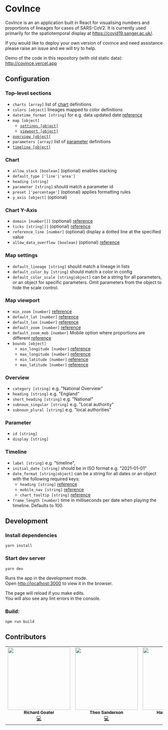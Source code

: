 # CovInce

CovInce is an an application built in React for visualising numbers and proportions of lineages for cases of SARS-CoV2. It is currently used primarily for the spatiotemporal display at https://covid19.sanger.ac.uk/.

If you would like to deploy your own version of covince and need assistance please raise an issue and we will try to help.

Demo of the code in this repository (with old static data): http://covince.vercel.app

## Configuration

### Top-level sections

* `charts [array]` list of [chart](#chart) definitions
* `colors [object]` lineages mapped to color definitions
* `datetime_format [string]` for e.g. data updated date [reference](https://date-fns.org/docs/format) 
* `map [object]`
  *  [`settings [object]`](#map-settings)
  *  [`viewport [object]`](#map-viewport)
* [`overview [object]`](#overview)
* `parameters [array]` list of [parameter](#parameter) definitions
* [`timeline [object]`](#timeline)
   
### Chart

* `allow_stack [boolean]` (optional) enables stacking
* `default_type ['line'|'area']`
* `heading [string]` 
* `parameter [string]` should match a parameter id
* `preset ['percentage']` (optional) applies formatting rules
* `y_axis [object]` (optional) 

### Chart Y-Axis

* `domain [number[]]` (optional) [reference](https://recharts.org/en-US/api/YAxis#domain)
* `ticks [string[]]` (optional) [reference](https://recharts.org/en-US/api/YAxis#ticks) 
* `reference_line [number]` (optional) display a dotted line at the specified value
* `allow_data_overflow [boolean]` (optional) [reference](https://recharts.org/en-US/api/YAxis#allowDataOverflow)

### Map settings

* `default_lineage [string]` should match a lineage in lists
* `default_color_by [string]` should match a color in config
* `default_color_scale [string|object]` can be a string for all parameters, or an object for specific parameters. Omit parameters from the object to hide the scale control.

### Map viewport

* `min_zoom [number]` [reference](https://maplibre.org/maplibre-gl-js-docs/api/map/#map#setzoom)
* `default_lat [number]` [reference](https://maplibre.org/maplibre-gl-js-docs/api/geography/#lnglat) 
* `default_lon [number]` [reference](https://maplibre.org/maplibre-gl-js-docs/api/geography/#lnglat) 
* `default_zoom [number]` [reference](https://maplibre.org/maplibre-gl-js-docs/api/map/#map#setzoom) 
* `default_zoom_mob [number]` Mobile option where proportions are different [reference](https://maplibre.org/maplibre-gl-js-docs/api/map/#map#setzoom) 
* `bounds [object]` 
  * `min_longitude [number]` [reference](https://maplibre.org/maplibre-gl-js-docs/api/geography/#lnglat)
  * `max_longitude [number]` [reference](https://maplibre.org/maplibre-gl-js-docs/api/geography/#lnglat)
  * `min_latitude [number]` [reference](https://maplibre.org/maplibre-gl-js-docs/api/geography/#lnglat)
  * `max_latitude [number]` [reference](https://maplibre.org/maplibre-gl-js-docs/api/geography/#lnglat)

### Overview

* `category [string]` e.g. "National Overview"
* `heading [string]` e.g. "England"
* `short_heading [string]` e.g. "National"
* `subnoun_singular [string]` e.g. "Local authority"
* `subnoun_plural [string]` e.g. "local authorities"

### Parameter

* `id [string]`
* `display [string]`

### Timeline
* `label [string]` e.g. "timeline",
* `initial_date [string]` should be in ISO format e.g. "2021-01-01"
* `date_format [string|object]` can be a string for all dates or an object with the following required keys:
  * `heading [string]` [reference](https://date-fns.org/docs/format)
  * `mobile_nav [string]` [reference](https://date-fns.org/docs/format)
  * `chart_tooltip [string]` [reference](https://date-fns.org/docs/format)
* `frame_length [number]` time in milliseconds per date when playing the timeline. Defaults to 100.

## Development

### Install dependencies

```yarn install```

### Start dev server
```yarn dev```

Runs the app in the development mode.\
Open [http://localhost:3000](http://localhost:3000) to view it in the browser.

The page will reload if you make edits.\
You will also see any lint errors in the console.

### Build:
`npm run build` 

## Contributors

<!-- ALL-CONTRIBUTORS-LIST:START - Do not remove or modify this section -->
<!-- prettier-ignore-start -->
<!-- markdownlint-disable -->
<table>
  <tr>
    <td align="center"><a href="https://github.com/richardgoater"><img src="https://avatars.githubusercontent.com/u/1429721?v=4?s=200" width="200px;" alt=""/><br /><sub><b>Richard Goater</b></sub></a><br /><a href="https://github.com/theosanderson/covince/commits?author=richardgoater" title="Code">💻</a></td>
    <td align="center"><a href="http://theo.io/"><img src="https://avatars.githubusercontent.com/u/19732295?v=4?s=200" width="200px;" alt=""/><br /><sub><b>Theo Sanderson</b></sub></a><br /><a href="https://github.com/theosanderson/covince/commits?author=theosanderson" title="Code">💻</a></td>
    <td align="center"><a href="https://github.com/sagar87"><img src="https://avatars.githubusercontent.com/u/7542594?v=4?s=200" width="200px;" alt=""/><br /><sub><b>Harald Vöhringer</b></sub></a><br /><a href="https://github.com/theosanderson/covince/commits?author=sagar87" title="Code">💻</a></td>
  </tr>
</table>

<!-- markdownlint-restore -->
<!-- prettier-ignore-end -->

<!-- ALL-CONTRIBUTORS-LIST:END -->

